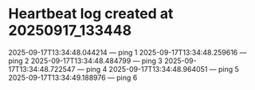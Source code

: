 # Heartbeat log created at 20250917_133448
2025-09-17T13:34:48.044214 — ping 1
2025-09-17T13:34:48.259616 — ping 2
2025-09-17T13:34:48.484799 — ping 3
2025-09-17T13:34:48.722547 — ping 4
2025-09-17T13:34:48.964051 — ping 5
2025-09-17T13:34:49.188976 — ping 6
